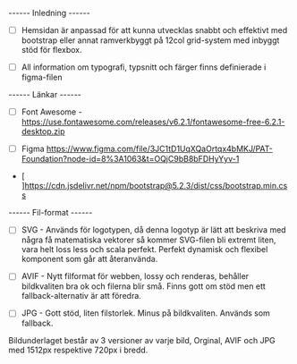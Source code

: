 ------ Inledning ------

- [ ]  Hemsidan är anpassad för att kunna utvecklas snabbt och effektivt med bootstrap eller annat ramverkbyggt på 12col grid-system med inbyggt stöd för flexbox.

- [ ] All information om typografi, typsnitt och färger finns definierade i figma-filen

------ Länkar ------

- [ ] Font Awesome - https://use.fontawesome.com/releases/v6.2.1/fontawesome-free-6.2.1-desktop.zip
    
- [ ] Figma https://www.figma.com/file/3JC1tD1UqXQaOrtqx4bMKJ/PAT-Foundation?node-id=8%3A1063&t=OQjC9bB8bFDHyYyv-1

- [ ]https://cdn.jsdelivr.net/npm/bootstrap@5.2.3/dist/css/bootstrap.min.css

------ Fil-format ------

- [ ] SVG - Används för logotypen, då denna logotyp är lätt att beskriva med några få matematiska vektorer så kommer SVG-filen bli extremt liten, vara helt loss less och scala perfekt. Perfekt dynamisk och flexibel komponent som går att återanvända.

- [ ] AVIF - Nytt filformat för webben, lossy och renderas, behåller bildkvaliten bra ok och filerna blir små. Finns gott om stöd men ett fallback-alternativ är att föredra. 

- [ ] JPG - Gott stöd, liten filstorlek. Minus på bildkvaliten. Används som fallback.

Bildunderlaget består av 3 versioner av varje bild, Orginal, AVIF och JPG med 1512px respektive 720px i bredd.
